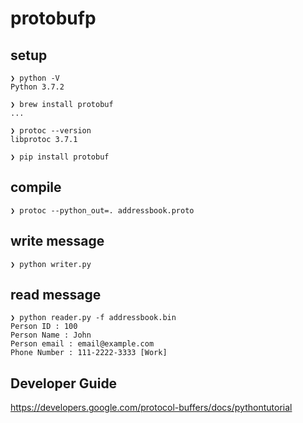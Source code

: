 # protobufp

## setup
```
❯ python -V
Python 3.7.2

❯ brew install protobuf
...

❯ protoc --version
libprotoc 3.7.1
```

```
❯ pip install protobuf
```

## compile

```
❯ protoc --python_out=. addressbook.proto
```

## write message

```
❯ python writer.py

```


## read message

```
❯ python reader.py -f addressbook.bin
Person ID : 100
Person Name : John
Person email : email@example.com
Phone Number : 111-2222-3333 [Work]
```

## Developer Guide

https://developers.google.com/protocol-buffers/docs/pythontutorial
